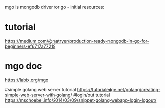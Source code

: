mgo is mongodb driver for go - initial resources:
# tutorial
https://medium.com/@matryer/production-ready-mongodb-in-go-for-beginners-ef6717a77219
# mgo doc
https://labix.org/mgo

#simple golang web server tutorial
https://tutorialedge.net/golang/creating-simple-web-server-with-golang/
#login/out tutorial
https://mschoebel.info/2014/03/09/snippet-golang-webapp-login-logout/
